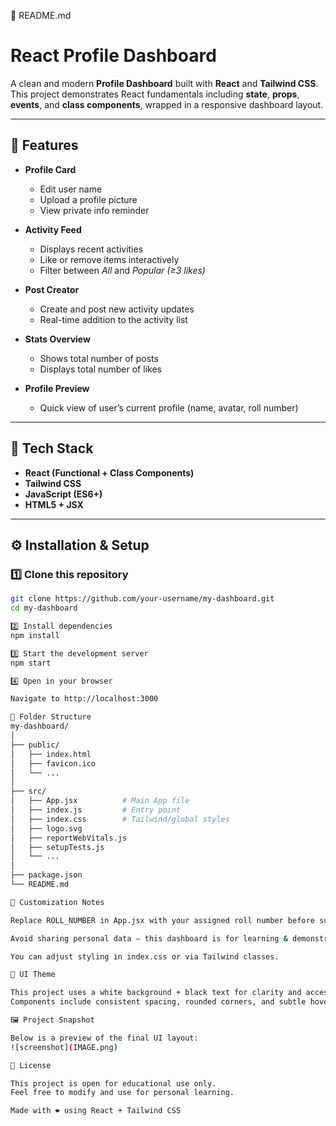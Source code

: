 📝 README.md
# React Profile Dashboard

A clean and modern **Profile Dashboard** built with **React** and **Tailwind CSS**.  
This project demonstrates React fundamentals including **state**, **props**, **events**, and **class components**, wrapped in a responsive dashboard layout.

---

## 🚀 Features

- **Profile Card**
  - Edit user name  
  - Upload a profile picture  
  - View private info reminder

- **Activity Feed**
  - Displays recent activities  
  - Like or remove items interactively  
  - Filter between *All* and *Popular (≥3 likes)*  

- **Post Creator**
  - Create and post new activity updates  
  - Real-time addition to the activity list  

- **Stats Overview**
  - Shows total number of posts  
  - Displays total number of likes  

- **Profile Preview**
  - Quick view of user’s current profile (name, avatar, roll number)

---

## 🧠 Tech Stack

- **React (Functional + Class Components)**
- **Tailwind CSS**
- **JavaScript (ES6+)**
- **HTML5 + JSX**

---

## ⚙️ Installation & Setup

### 1️⃣ Clone this repository
```bash
git clone https://github.com/your-username/my-dashboard.git
cd my-dashboard

2️⃣ Install dependencies
npm install

3️⃣ Start the development server
npm start

4️⃣ Open in your browser

Navigate to http://localhost:3000

📁 Folder Structure
my-dashboard/
│
├── public/
│   ├── index.html
│   ├── favicon.ico
│   └── ...
│
├── src/
│   ├── App.jsx          # Main App file
│   ├── index.js         # Entry point
│   ├── index.css        # Tailwind/global styles
│   ├── logo.svg
│   ├── reportWebVitals.js
│   ├── setupTests.js
│   └── ...
│
├── package.json
└── README.md

🧩 Customization Notes

Replace ROLL_NUMBER in App.jsx with your assigned roll number before submission.

Avoid sharing personal data — this dashboard is for learning & demonstration purposes only.

You can adjust styling in index.css or via Tailwind classes.

🧼 UI Theme

This project uses a white background + black text for clarity and accessibility.
Components include consistent spacing, rounded corners, and subtle hover transitions for a modern dashboard look.

🖼️ Project Snapshot

Below is a preview of the final UI layout:
![screenshot](IMAGE.png)

🪪 License

This project is open for educational use only.
Feel free to modify and use for personal learning.

Made with ❤️ using React + Tailwind CSS